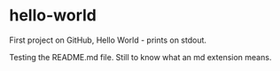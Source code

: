 # hello-world
First project on GitHub, Hello World - prints on stdout.

Testing the README.md file. Still to know what an md extension means.
